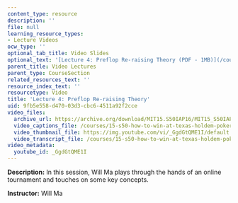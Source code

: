 ```yaml
---
content_type: resource
description: ''
file: null
learning_resource_types:
- Lecture Videos
ocw_type: ''
optional_tab_title: Video Slides
optional_text: '[Lecture 4: Preflop Re-raising Theory (PDF - 1MB)](/courses/15-s50-how-to-win-at-texas-holdem-poker-january-iap-2016/resources/mit15_s50iap16_l4)'
parent_title: Video Lectures
parent_type: CourseSection
related_resources_text: ''
resource_index_text: ''
resourcetype: Video
title: 'Lecture 4: Preflop Re-raising Theory'
uid: 9fb5e558-d470-03d3-cbc6-4511a92f2cce
video_files:
  archive_url: https://archive.org/download/MIT15.S50IAP16/MIT15_S50IAP16_L4_300k.mp4
  video_captions_file: /courses/15-s50-how-to-win-at-texas-holdem-poker-january-iap-2016/83991d2e50a752aa82eaca58725ef6a0_GgdGtQME1I.vtt
  video_thumbnail_file: https://img.youtube.com/vi/_GgdGtQME1I/default.jpg
  video_transcript_file: /courses/15-s50-how-to-win-at-texas-holdem-poker-january-iap-2016/bfbd0df94ed6538b710070855ff2d5b6_GgdGtQME1I.pdf
video_metadata:
  youtube_id: _GgdGtQME1I
---
```


**Description:** In this session, Will Ma plays through the hands of an online tournament and touches on some key concepts.

**Instructor:** Will Ma